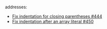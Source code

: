 addresses:
- [Fix indentation for closing parentheses #444](https://github.com/rust-lang/rust.vim/pull/444)
- [Fix indentation after an array literal #450](https://github.com/rust-lang/rust.vim/pull/450)

